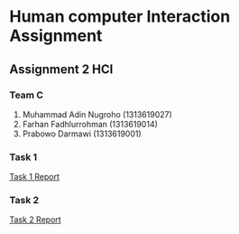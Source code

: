 # Human computer Interaction Assignment
## Assignment 2 HCI
### Team C
1. Muhammad Adin Nugroho (1313619027)
2. Farhan Fadhlurrohman (1313619014)
3. Prabowo Darmawi (1313619001)

### Task 1 
[Task 1 Report](https://github.com/RealizeID/HCI/tree/hw2/Task%201%20%20Report)

### Task 2
[Task 2 Report](https://github.com/RealizeID/HCI/tree/hw2/Task%202%20Report)


